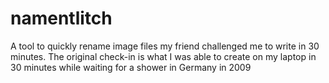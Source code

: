 # namentlitch
A tool to quickly rename image files my friend challenged me to write in 30 minutes.
The original check-in is what I was able to create on my laptop in 30 minutes while waiting for a shower in Germany in 2009
